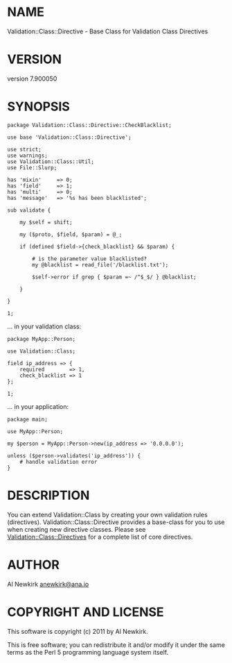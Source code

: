 # NAME

Validation::Class::Directive - Base Class for Validation Class Directives

# VERSION

version 7.900050

# SYNOPSIS

    package Validation::Class::Directive::CheckBlacklist;

    use base 'Validation::Class::Directive';

    use strict;
    use warnings;
    use Validation::Class::Util;
    use File::Slurp;

    has 'mixin'     => 0;
    has 'field'     => 1;
    has 'multi'     => 0;
    has 'message'   => '%s has been blacklisted';

    sub validate {

        my $self = shift;

        my ($proto, $field, $param) = @_;

        if (defined $field->{check_blacklist} && $param) {

            # is the parameter value blacklisted?
            my @blacklist = read_file('/blacklist.txt');

            $self->error if grep { $param =~ /^$_$/ } @blacklist;

        }

    }

    1;

... in your validation class:

    package MyApp::Person;

    use Validation::Class;

    field ip_address => {
        required        => 1,
        check_blacklist => 1
    };

    1;

... in your application:

    package main;

    use MyApp::Person;

    my $person = MyApp::Person->new(ip_address => '0.0.0.0');

    unless ($person->validates('ip_address')) {
        # handle validation error
    }

# DESCRIPTION

You can extend Validation::Class by creating your own validation rules
(directives). Validation::Class::Directive provides a base-class for you to use
when creating new directive classes. Please see [Validation::Class::Directives](http://search.cpan.org/perldoc?Validation::Class::Directives)
for a complete list of core directives.

# AUTHOR

Al Newkirk <anewkirk@ana.io>

# COPYRIGHT AND LICENSE

This software is copyright (c) 2011 by Al Newkirk.

This is free software; you can redistribute it and/or modify it under
the same terms as the Perl 5 programming language system itself.
